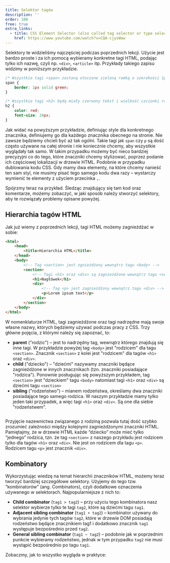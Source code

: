 ```yaml
---
title: Selektor tagów
description: ''
order: 100
free: true
extra_links:
  - title: CSS Element Selector (also called tag selector or type selector)
    href: https://www.youtube.com/watch?v=CQA-cjysWaw
---
```


<script>
	import Codepen from "$lib/components/ui/Codepen.svelte";
</script>

Selektory te widzieliśmy najczęściej podczas poprzednich lekcji. Użycie jest bardzo proste i za ich pomocą wybieramy konkretne tagi HTML, podając tylko ich nazwę, czyli np. `<div>`, `<article>` itp. Przykłady takiego zapisu widzimy w poniższym przykładzie.

```css
/* Wszystkie tagi <span> zostaną otoczone zieloną ramką o szerokości 1px (px = piksele) */
span {
	border: 1px solid green;
}

/* Wszystkie tagi <h2> będą miały czerwony tekst i wielkość czcionki równą 24px (px = piksele) */
h2 {
	color: red;
	font-size: 24px;
}
```

Jak widać na powyższym przykładzie, definiując style dla konkretnego znacznika, definiujemy go dla każdego znacznika obecnego na stronie. Nie zawsze będziemy chcieli być aż tak ogólni. Takie tagi jak `span` czy `p` są dość często używane na całej stronie i nie koniecznie chcemy, aby wszystkie wyglądały tak samo. W takim przypadku możemy być nieco bardziej precyzyjni co do tego, które znaczniki chcemy stylizować, poprzez podanie ich częściowej lokalizacji w drzewie HTML. Podobnie w przypadku dublowania kodu CSS. Gdy mamy dwa elementy, na które chcemy nanieść ten sam styl, nie musimy pisać tego samego kodu dwa razy – wystarczy wymienić te elementy z użyciem przecinka `,`.

Spójrzmy teraz na przykład. Śledząc znajdujący się tam kod oraz komentarze, możemy zobaczyć, w jaki sposób należy stworzyć selektory, aby te rozwiązały problemy opisane powyżej.

<Codepen id="OJrqxMg" />

## Hierarchia tagów HTML

Jak już wiemy z poprzednich lekcji, tagi HTML możemy zagnieżdżać w sobie:

```html
<html>
	<head>
		<title>Hierarchia HTML</title>
	</head>
	<body>
		<!-- Tag <section> jest zgnieżdżony wewnątrz tagu <body> -->
		<section>
			<!-- Tagi <h1> oraz <div> są zagnieżdżone wewnątrz tagu <section> -->
			<h1>Nagłówek</h1>
			<div>
				<!-- Tag <p> jest zagnieżdżony wewnątrz tagu <div> -->
				<p>Lorem ipsum text</p>
			</div>
		</section>
	</body>
</html>
```

W nomenklaturze HTML, tagi zagnieżdżone oraz tagi nadrzędne mają swoje własne nazwy, których będziemy używać podczas pracy z CSS. Trzy główne pojęcia, z którymi należy się zapoznać, to:

- **parent** ("rodzic") – jest to nadrzędny tag, wewnątrz którego znajdują się inne tagi. W przykładzie powyżej tag `<body>` jest "rodzicem" dla tagu `<section>`. Znacznik `<section>` z kolei jest "rodzicem" dla tagów `<h1>` oraz `<div>`.
- **child** ("dziecko") – "dziećmi" nazywamy znaczniki będące zagnieżdżone w innych znacznikach (tzn. znaczniki posiadające "rodzica"). Ponownie posługując się powyższym przykładem, tag `<section>` jest "dzieckiem" tagu `<body>` natomiast tagi `<h1>` oraz `<div>` są dziećmi tagu `<section>`
- **sibling** ("rodzeństwo") – mianem rodzeństwa, określamy dwa znaczniki posiadające tego samego rodzica. W naszym przykładzie mamy tylko jeden taki przypadek, a więc tagi `<h1>` oraz `<div>`. Są one dla siebie "rodzeństwem".

<img alt="" src="/online/statyczna/img/podstawy-css/parent.png" />

Przyjęcie nazewnictwa związanego z rodziną pozwala tutaj dość szybko zrozumieć zależności między kolejnymi zagnieżdżonymi znaczniki HTML. Pamiętajmy, że w drzewie HTML każde “dziecko” może mieć tylko “jednego” rodzica, tzn. że tag `<section>` z naszego przykładu jest rodzicem tylko dla tagów `<h1>` oraz `<div>`. Nie jest on rodzicem dla tagu `<p>`. Rodzicem tagu `<p>` jest znacznik `<div>`.

## Kombinatory

Wykorzystując wiedzę na temat hierarchii znaczników HTML, możemy teraz tworzyć bardziej szczegółowe selektory. Użyjemy do tego tzw. “kombinatorów” (ang. Combinators), czyli dodatkowe oznaczenia używanego w selektorach. Najpopularniejsze z nich to:

- **Child combinator** (`tag1 > tag2`) – przy użyciu tego kombinatora nasz selektor wybierze tylko te tagi `tag2`, które są dziećmi tagu `tag1`.
- **Adjacent sibling combinator** (`tag1 + tag2`) – kombinator używany do wybrania jedynie tych tagów `tag2`, które w drzewie DOM posiadają rodzeństwo będące znacznikiem tag1 i dodatkowo znacznik `tag1` występuje bezpośrednio przed `tag2`.
- **General sibling combinator** (`tag1 ~ tag2`) – podobnie jak w poprzednim punkcie wybieramy rodzeństwo, jednak w tym przypadku `tag2` nie musi wystąpić bezpośrednio po tagu `tag1`.

Zobaczmy, jak to wszystko wygląda w praktyce:

<Codepen id="gOZBrxJ" />

